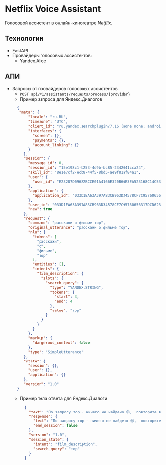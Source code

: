 # Netflix Voice Assistant
Голосовой ассистент в онлайн-кинотеатре _Netflix_.

## Технологии
- FastAPI
- Провайдеры голосовых ассистентов:
  - Yandex.Alice

## АПИ
- Запросы от провайдеров голосовых ассистентов
  - `POST api/v1/assistants/requests/process/{provider}`
  - Пример запроса для Яндекс.Диалогов
  ```json
    {
     "meta": {
         "locale": "ru-RU",
         "timezone": "UTC",
         "client_id": "ru.yandex.searchplugin/7.16 (none none; android 4.4.2)",
         "interfaces": {
           "screen": {},
           "payments": {},
           "account_linking": {}
         }
       },
       "session": {
         "message_id": 0,
         "session_id": "15e198c1-b253-4d9b-bc85-2342041cca24",
         "skill_id": "8e1e7cf2-ecb8-44f5-8bd5-ae9f81af84a1",
         "user": {
           "user_id": "E23287D09682BCCE01A4166E320B66E3EA523168C14C5396F40D38B681119E40"
         },
         "application": {
           "application_id": "033D1EA63A397A83CB963D34578CF7C95760656317DCD623450F438285FB40DD"
         },
         "user_id": "033D1EA63A397A83CB963D34578CF7C95760656317DCD623450F438285FB40DD",
         "new": true
       },
       "request": {
         "command": "расскажи о фильме тор",
         "original_utterance": "расскажи о фильме тор",
         "nlu": {
           "tokens": [
             "расскажи",
             "о",
             "фильме",
             "тор"
           ],
           "entities": [],
           "intents": {
             "film_description": {
               "slots": {
                 "search_query": {
                   "type": "YANDEX.STRING",
                   "tokens": {
                     "start": 3,
                     "end": 4
                   },
                   "value": "тор"
                 }
               }
             }
           }
         },
         "markup": {
           "dangerous_context": false
         },
         "type": "SimpleUtterance"
       },
       "state": {
         "session": {},
         "user": {},
         "application": {}
       },
       "version": "1.0"
    }
  ```
  - Пример тела ответа для Яндекс.Диалоги
    ```json
      {
        "text": "По запросу тор - ничего не найдено 😒,  повторите вопрос.",
        "response": {
          "text": "По запросу тор - ничего не найдено 😒,  повторите вопрос.",
          "end_session": false
        },
        "version": "1.0",
        "session_state": {
          "intent": "film_description",
          "search_query": "тор"
        }
      }
    ```
